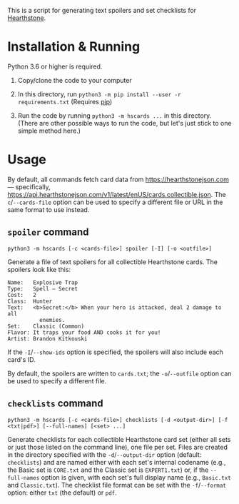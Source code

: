 This is a script for generating text spoilers and set checklists for
[Hearthstone](https://playhearthstone.com).

Installation & Running
======================

Python 3.6 or higher is required.

1. Copy/clone the code to your computer

2. In this directory, run `python3 -m pip install --user -r requirements.txt`
   (Requires [pip](https://pip.pypa.io))

3. Run the code by running `python3 -m hscards ...` in this directory.  (There
   are other possible ways to run the code, but let's just stick to one simple
   method here.)

Usage
=====

By default, all commands fetch card data from <https://hearthstonejson.com> —
specifically,
<https://api.hearthstonejson.com/v1/latest/enUS/cards.collectible.json>.  The
`c`/`--cards-file` option can be used to specify a different file or URL in the
same format to use instead.

`spoiler` command
-----------------

    python3 -m hscards [-c <cards-file>] spoiler [-I] [-o <outfile>]

Generate a file of text spoilers for all collectible Hearthstone cards.  The
spoilers look like this:

    Name:   Explosive Trap
    Type:   Spell — Secret
    Cost:   2
    Class:  Hunter
    Text:   <b>Secret:</b> When your hero is attacked, deal 2 damage to all
              enemies.
    Set:    Classic (Common)
    Flavor: It traps your food AND cooks it for you!
    Artist: Brandon Kitkouski

If the `-I`/`--show-ids` option is specified, the spoilers will also include
each card's ID.

By default, the spoilers are written to `cards.txt`; the `-o`/`--outfile`
option can be used to specify a different file.

`checklists` command
--------------------

    python3 -m hscards [-c <cards-file>] checklists [-d <output-dir>] [-f <txt|pdf>] [--full-names] [<set> ...]

Generate checklists for each collectible Hearthstone card set (either all sets
or just those listed on the command line), one file per set.  Files are created
in the directory specified with the `-d`/`--output-dir` option (default:
`checklists`) and are named either with each set's internal codename (e.g., the
Basic set is `CORE.txt` and the Classic set is `EXPERT1.txt`) or, if the
`--full-names` option is given, with each set's full display name (e.g.,
`Basic.txt` and `Classic.txt`).  The checklist file format can be set with the
`-f`/`--format` option: either `txt` (the default) or `pdf`.
